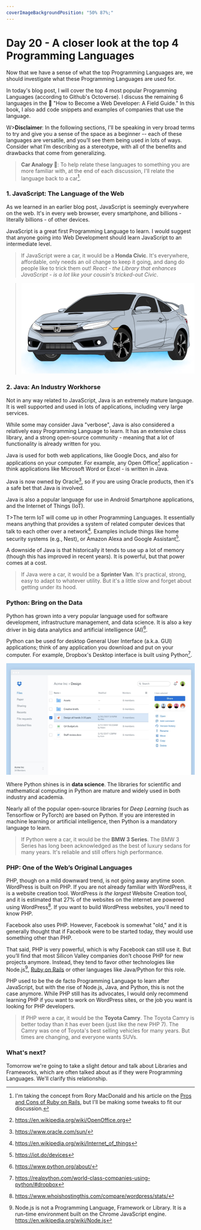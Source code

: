 ```yaml
---
coverImageBackgroundPosition: "50% 87%;"
---
```


# Day 20 - A closer look at the top 4 Programming Languages

Now that we have a sense of what the top Programming Languages are, we should investigate what these Programming Languages are used for.

In today's blog post, I will cover the top 4 most popular Programming Languages (according to Github's Octoverse).  I discuss the remaining 6 languages in the 📗 "How to Become a Web Developer: A Field Guide."  In this book, I also add code snippets and examples of companies that use the language.

W>**Disclaimer**: In the following sections, I'll be speaking in very broad terms to try and give you a sense of the space as a beginner -- each of these languages are versatile, and you’ll see them being used in lots of ways. Consider what I’m describing as a stereotype, with all of the benefits and drawbacks that come from generalizing.

> **Car Analogy 🚙**: To help relate these languages to something you are more familiar with, at the end of each discussion, I'll relate the language back to a car[^analogy].

### 1. JavaScript: The Language of the Web

As we learned in an earlier blog post, JavaScript is seemingly everywhere on the web. It's in every web browser, every smartphone, and billions - literally billions - of other devices.

JavaScript is a great first Programming Language to learn. I would suggest that anyone going into Web Development should learn JavaScript to an intermediate level.

> If JavaScript were a car, it would be a **Honda Civic**. It's everywhere, affordable, only needs an oil change to keep it going, and dang do people like to trick them out! _React - the Library that enhances JavaScript - is a lot like your cousin's tricked-out Civic_.

> ![](public/assets/honda.png)

### 2. Java: An Industry Workhorse

Not in any way related to JavaScript, Java is an extremely mature language. It is well supported and used in lots of applications, including very large services.

While some may consider Java "verbose", Java is also considered a relatively easy Programming Language to learn. It has an extensive class library, and a strong open-source community - meaning that a lot of functionality is already written for you.

Java is used for both web applications, like Google Docs, and also for applications on your computer. For example, any Open Office[^openoffice] application - think applications like Microsoft Word or Excel - is written in Java.

Java is now owned by Oracle[^oracle], so if you are using Oracle products, then it's a safe bet that Java is involved.

Java is also a popular language for use in Android Smartphone applications, and the Internet of Things (IoT).

T>The term IoT will come up in other Programming Languages. It essentially means anything that provides a system of related computer devices that talk to each other over a network[^iot]. Examples include things like home security systems (e.g., Nest), or Amazon Alexa and Google Assistant[^iotex].

A downside of Java is that historically it tends to use up a lot of memory (though this has improved in recent years). It is powerful, but that power comes at a cost.

> If Java were a car, it would be a **Sprinter Van**. It's practical, strong, easy to adapt to whatever utility. But it's a little slow and forget about getting under its hood.

### Python: Bring on the Data

Python has grown into a very popular language used for software development, infrastructure management, and data science. It is also a key driver in big data analytics and artificial intelligence (AI)[^python].

Python can be used for desktop General User Interface (a.k.a. GUI) applications; think of any application you download and put on your computer. For example, Dropbox's Desktop interface is built using Python[^dropbox].

![](public/assets/dropbox.png)

Where Python shines is in **data science**. The libraries for scientific and mathematical computing in Python are mature and widely used in both industry and academia.

Nearly all of the popular open-source libraries for _Deep Learning_ (such as Tensorflow or PyTorch) are based on Python. If you are interested in machine learning or artificial intelligence, then Python is a mandatory language to learn.

> If Python were a car, it would be the **BMW 3 Series**. The BMW 3 Series has long been acknowledged as the best of luxury sedans for many years. It's reliable and still offers high performance.

### PHP: One of the Web’s Original Languages

PHP, though on a mild downward trend, is not going away anytime soon. WordPress is built on PHP. If you are not already familiar with WordPress, it is a website creation tool. WordPress _is the largest_ Website Creation tool, and it is estimated that 27% of the websites on the internet are powered using WordPress[^wp]. If you want to build WordPress websites, you'll need to know PHP.

Facebook also uses PHP. However, Facebook is somewhat "old," and it is generally thought that if Facebook were to be started today, they would use something other than PHP.

That said, PHP is very powerful, which is why Facebook can still use it. But you’ll find that most Silicon Valley companies don’t choose PHP for new projects anymore. Instead, they tend to favor other technologies like Node.js[^node], [Ruby on Rails](https://rubyonrails.org/) or other languages like Java/Python for this role.

PHP used to be the de facto Programming Language to learn after JavaScript, but with the rise of Node.js, Java, and Python, this is not the case anymore. While PHP still has its advocates, I would only recommend learning PHP if you want to work on WordPress sites, or the job you want is looking for PHP developers.

> If PHP were a car, it would be the **Toyota Camry**. The Toyota Camry is better today than it has ever been (just like the new PHP 7). The Camry was one of Toyota's best selling vehicles for many years. But times are changing, and everyone wants SUVs.

### What's next?

Tomorrow we're going to take a slight detour and talk about Libraries and Frameworks, which are often talked about as if they were Programming Languages.  We'll clarify this relationship.

[^openoffice]: https://en.wikipedia.org/wiki/OpenOffice.org
[^oracle]: https://www.oracle.com/sun/
[^iot]: https://en.wikipedia.org/wiki/Internet_of_things
[^iotex]: https://iot.do/devices
[^dropbox]: https://realpython.com/world-class-companies-using-python/#dropbox
[^wp]: https://www.whoishostingthis.com/compare/wordpress/stats/
[^node]: Node.js is not a Programming Language, Framework or Library. It is a run-time environment built on the Chrome JavaScript engine. https://en.wikipedia.org/wiki/Node.js
[^analogy]: I'm taking the concept from Rory MacDonald and his article on the [Pros and Cons of Ruby on Rails](https://www.madetech.com/blog/pros-and-cons-of-ruby-on-rails), but I'll be making some tweaks to fit our discussion.
[^python]: https://www.python.org/about/
